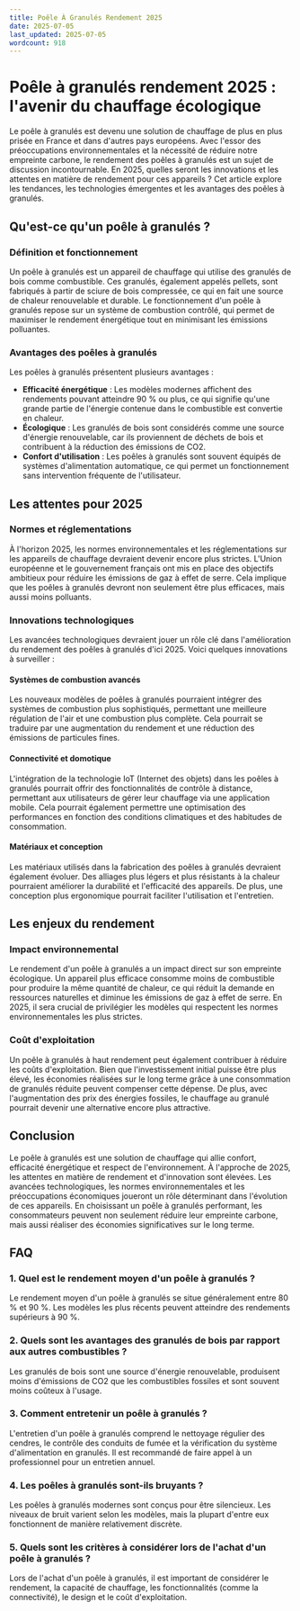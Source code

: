 ```yaml
---
title: Poêle À Granulés Rendement 2025
date: 2025-07-05
last_updated: 2025-07-05
wordcount: 918
---
```


# Poêle à granulés rendement 2025 : l'avenir du chauffage écologique

Le poêle à granulés est devenu une solution de chauffage de plus en plus prisée en France et dans d'autres pays européens. Avec l'essor des préoccupations environnementales et la nécessité de réduire notre empreinte carbone, le rendement des poêles à granulés est un sujet de discussion incontournable. En 2025, quelles seront les innovations et les attentes en matière de rendement pour ces appareils ? Cet article explore les tendances, les technologies émergentes et les avantages des poêles à granulés.

## Qu'est-ce qu'un poêle à granulés ?

### Définition et fonctionnement

Un poêle à granulés est un appareil de chauffage qui utilise des granulés de bois comme combustible. Ces granulés, également appelés pellets, sont fabriqués à partir de sciure de bois compressée, ce qui en fait une source de chaleur renouvelable et durable. Le fonctionnement d'un poêle à granulés repose sur un système de combustion contrôlé, qui permet de maximiser le rendement énergétique tout en minimisant les émissions polluantes.

### Avantages des poêles à granulés

Les poêles à granulés présentent plusieurs avantages :

- **Efficacité énergétique** : Les modèles modernes affichent des rendements pouvant atteindre 90 % ou plus, ce qui signifie qu'une grande partie de l'énergie contenue dans le combustible est convertie en chaleur.
- **Écologique** : Les granulés de bois sont considérés comme une source d'énergie renouvelable, car ils proviennent de déchets de bois et contribuent à la réduction des émissions de CO2.
- **Confort d'utilisation** : Les poêles à granulés sont souvent équipés de systèmes d'alimentation automatique, ce qui permet un fonctionnement sans intervention fréquente de l'utilisateur.

## Les attentes pour 2025

### Normes et réglementations

À l'horizon 2025, les normes environnementales et les réglementations sur les appareils de chauffage devraient devenir encore plus strictes. L'Union européenne et le gouvernement français ont mis en place des objectifs ambitieux pour réduire les émissions de gaz à effet de serre. Cela implique que les poêles à granulés devront non seulement être plus efficaces, mais aussi moins polluants.

### Innovations technologiques

Les avancées technologiques devraient jouer un rôle clé dans l'amélioration du rendement des poêles à granulés d'ici 2025. Voici quelques innovations à surveiller :

#### Systèmes de combustion avancés

Les nouveaux modèles de poêles à granulés pourraient intégrer des systèmes de combustion plus sophistiqués, permettant une meilleure régulation de l'air et une combustion plus complète. Cela pourrait se traduire par une augmentation du rendement et une réduction des émissions de particules fines.

#### Connectivité et domotique

L'intégration de la technologie IoT (Internet des objets) dans les poêles à granulés pourrait offrir des fonctionnalités de contrôle à distance, permettant aux utilisateurs de gérer leur chauffage via une application mobile. Cela pourrait également permettre une optimisation des performances en fonction des conditions climatiques et des habitudes de consommation.

#### Matériaux et conception

Les matériaux utilisés dans la fabrication des poêles à granulés devraient également évoluer. Des alliages plus légers et plus résistants à la chaleur pourraient améliorer la durabilité et l'efficacité des appareils. De plus, une conception plus ergonomique pourrait faciliter l'utilisation et l'entretien.

## Les enjeux du rendement

### Impact environnemental

Le rendement d'un poêle à granulés a un impact direct sur son empreinte écologique. Un appareil plus efficace consomme moins de combustible pour produire la même quantité de chaleur, ce qui réduit la demande en ressources naturelles et diminue les émissions de gaz à effet de serre. En 2025, il sera crucial de privilégier les modèles qui respectent les normes environnementales les plus strictes.

### Coût d'exploitation

Un poêle à granulés à haut rendement peut également contribuer à réduire les coûts d'exploitation. Bien que l'investissement initial puisse être plus élevé, les économies réalisées sur le long terme grâce à une consommation de granulés réduite peuvent compenser cette dépense. De plus, avec l'augmentation des prix des énergies fossiles, le chauffage au granulé pourrait devenir une alternative encore plus attractive.

## Conclusion

Le poêle à granulés est une solution de chauffage qui allie confort, efficacité énergétique et respect de l'environnement. À l'approche de 2025, les attentes en matière de rendement et d'innovation sont élevées. Les avancées technologiques, les normes environnementales et les préoccupations économiques joueront un rôle déterminant dans l'évolution de ces appareils. En choisissant un poêle à granulés performant, les consommateurs peuvent non seulement réduire leur empreinte carbone, mais aussi réaliser des économies significatives sur le long terme.

## FAQ

### 1. Quel est le rendement moyen d'un poêle à granulés ?

Le rendement moyen d'un poêle à granulés se situe généralement entre 80 % et 90 %. Les modèles les plus récents peuvent atteindre des rendements supérieurs à 90 %.

### 2. Quels sont les avantages des granulés de bois par rapport aux autres combustibles ?

Les granulés de bois sont une source d'énergie renouvelable, produisent moins d'émissions de CO2 que les combustibles fossiles et sont souvent moins coûteux à l'usage.

### 3. Comment entretenir un poêle à granulés ?

L'entretien d'un poêle à granulés comprend le nettoyage régulier des cendres, le contrôle des conduits de fumée et la vérification du système d'alimentation en granulés. Il est recommandé de faire appel à un professionnel pour un entretien annuel.

### 4. Les poêles à granulés sont-ils bruyants ?

Les poêles à granulés modernes sont conçus pour être silencieux. Les niveaux de bruit varient selon les modèles, mais la plupart d'entre eux fonctionnent de manière relativement discrète.

### 5. Quels sont les critères à considérer lors de l'achat d'un poêle à granulés ?

Lors de l'achat d'un poêle à granulés, il est important de considérer le rendement, la capacité de chauffage, les fonctionnalités (comme la connectivité), le design et le coût d'exploitation.